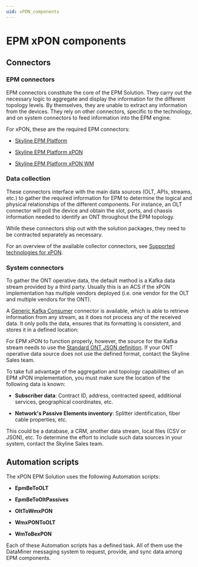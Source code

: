 ```yaml
---
uid: xPON_components
---
```


# EPM xPON components

## Connectors

### EPM connectors

EPM connectors constitute the core of the EPM Solution. They carry out the necessary logic to aggregate and display the information for the different topology levels. By themselves, they are unable to extract any information from the devices. They rely on other connectors, specific to the technology, and on system connectors to feed information into the EPM engine.

For xPON, these are the required EPM connectors:

- [Skyline EPM Platform](https://catalog.dataminer.services/details/f1dc139b-8da7-4607-9ffb-65087610b3ff)

- [Skyline EPM Platform xPON](https://catalog.dataminer.services/details/2de7ee12-650b-442a-8c7e-c8ddf2b358f9)

- [Skyline EPM Platform xPON WM](https://catalog.dataminer.services/details/ac349ec5-a7a6-4e5f-8732-6e43ed14b3ee)

### Data collection

These connectors interface with the main data sources (OLT, APIs, streams, etc.) to gather the required information for EPM to determine the logical and physical relationships of the different components. For instance, an OLT connector will poll the device and obtain the slot, ports, and chassis information needed to identify an ONT throughout the EPM topology.

While these connectors ship out with the solution packages, they need to be contracted separately as necessary.

For an overview of the available collector connectors, see [Supported technologies for xPON](xref:xPON_supported_technologies).

### System connectors

To gather the ONT operative data, the default method is a Kafka data stream provided by a third party. Usually this is an ACS if the xPON implementation has multiple vendors deployed (i.e. one vendor for the OLT and multiple vendors for the ONT).

A [Generic Kafka Consumer](https://catalog.dataminer.services/details/172dd90c-5324-45c7-980f-df51d327d91c) connector is available, which is able to retrieve information from any stream, as it does not process any of the received data. It only polls the data, ensures that its formatting is consistent, and stores it in a defined location:

For EPM xPON to function properly, however, the source for the Kafka stream needs to use the [Standard ONT JSON definition](xref:xPON_ONT_Json_definition). If your ONT operative data source does not use the defined format, contact the Skyline Sales team.

To take full advantage of the aggregation and topology capabilities of an EPM xPON implementation, you must make sure the location of the following data is known:

- **Subscriber data**: Contract ID, address, contracted speed, additional services, geographical coordinates, etc.

- **Network's Passive Elements inventory**: Splitter identification, fiber cable properties, etc.

This could be a database, a CRM, another data stream, local files (CSV or JSON), etc. To determine the effort to include such data sources in your system, contact the Skyline Sales team.

## Automation scripts

The xPON EPM Solution uses the following Automation scripts:

- **EpmBeToOLT**

- **EpmBeToOltPassives**

- **OltToWmxPON**

- **WmxPONToOLT**

- **WmToBexPON**

Each of these Automation scripts has a defined task. All of them use the DataMiner messaging system to request, provide, and sync data among EPM components.
